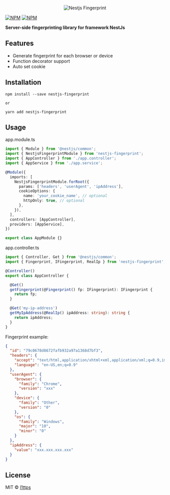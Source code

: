 <p align="center">
    <img src="https://github.com/l1ttps/nestjs-fingerprint/blob/main/docs/banner.png?raw=true" alt="Nestjs Fingerprint"/>
</p>

[![NPM](https://img.shields.io/npm/v/nestjs-fingerprint.svg)](https://www.npmjs.com/package/nestjs-fingerprint)
[![NPM](https://img.shields.io/npm/dm/nestjs-fingerprint.svg)](https://www.npmjs.com/package/nestjs-fingerprint)

**Server-side fingerprinting library for framework NestJs**

## Features
- Generate fingerprint for each browser or device
- Function decorator support
- Auto set cookie

## Installation

``` 
npm install --save nestjs-fingerprint

or

yarn add nestjs-fingerprint
```

## Usage
app.module.ts
```typescript
import { Module } from '@nestjs/common';
import { NestjsFingerprintModule } from 'nestjs-fingerprint';
import { AppController } from './app.controller';
import { AppService } from './app.service';

@Module({
  imports: [
    NestjsFingerprintModule.forRoot({
      params: ['headers', 'userAgent', 'ipAddress'],
      cookieOptions: {
        name: 'your_cookie_name', // optional
        httpOnly: true, // optional
      },
    }),
  ],
  controllers: [AppController],
  providers: [AppService],
})

export class AppModule {}
```

app.controller.ts
```typescript
import { Controller, Get } from '@nestjs/common';
import { Fingerprint, IFingerprint, RealIp } from 'nestjs-fingerprint';

@Controller()
export class AppController {

  @Get()
  getFingerprint(@Fingerprint() fp: IFingerprint): IFingerprint {
    return fp;
  }

  @Get('my-ip-address')
  getMyIpAddress(@RealIp() ipAddress: string): string {
    return ipAddress;
  }
}

```

Fingerprint example: 
```json
{
  "id": "79c0678d8672fafb932a97a1368d7bf3",
  "headers": {
    "accept": "text/html,application/xhtml+xml,application/xml;q=0.9,image/avif,image/webp,image/apng,*/*;q=0.8,application/signed-exchange;v=b3;q=0.7",
    "language": "en-US,en;q=0.9"
  },
  "userAgent": {
    "browser": {
      "family": "Chrome",
      "version": "xxx"
    },
    "device": {
      "family": "Other",
      "version": "0"
    },
    "os": {
      "family": "Windows",
      "major": "10",
      "minor": "0"
    }
  },
  "ipAddress": {
    "value": "xxx.xxx.xxx.xxx"
  }
}
```

  
## License

MIT © [l1ttps](https://github.com/l1ttps)
